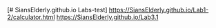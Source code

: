 [# SiansElderly.github.io
Labs-test]
https://SiansElderly.github.io/Lab1-2/calculator.html
https://SiansElderly.github.io/Lab3.1
